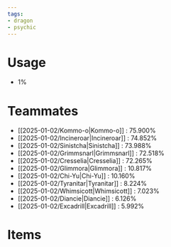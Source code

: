 ```yaml
---
tags:
- dragon
- psychic
---
```

# Usage
- 1%
# Teammates
- [[2025-01-02/Kommo-o|Kommo-o]] : 75.900%
- [[2025-01-02/Incineroar|Incineroar]] : 74.852%
- [[2025-01-02/Sinistcha|Sinistcha]] : 73.988%
- [[2025-01-02/Grimmsnarl|Grimmsnarl]] : 72.518%
- [[2025-01-02/Cresselia|Cresselia]] : 72.265%
- [[2025-01-02/Glimmora|Glimmora]] : 10.817%
- [[2025-01-02/Chi-Yu|Chi-Yu]] : 10.160%
- [[2025-01-02/Tyranitar|Tyranitar]] : 8.224%
- [[2025-01-02/Whimsicott|Whimsicott]] : 7.023%
- [[2025-01-02/Diancie|Diancie]] : 6.126%
- [[2025-01-02/Excadrill|Excadrill]] : 5.992%
# Items